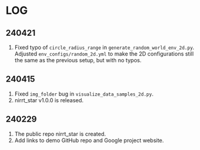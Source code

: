 # LOG

## 240421
1. Fixed typo of `circle_radius_range` in `generate_random_world_env_2d.py`. Adjusted `env_configs/random_2d.yml` to make the 2D configurations still the same as the previous setup, but with no typos.

## 240415
1. Fixed `img_folder` bug in `visualize_data_samples_2d.py`.
2. nirrt_star v1.0.0 is released.

## 240229
1. The public repo nirrt_star is created.
2. Add links to demo GitHub repo and Google project website. 